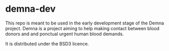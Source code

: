 # demna-dev
This repo is meant to be used in the early development stage of the Demna project. 
Demna is a project aiming to help making contact between blood donors and and ponctual urgent human blood demands. 

It is distributed under the BSD3 licence.


